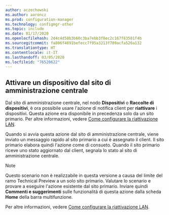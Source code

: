 ```yaml
---
author: aczechowski
ms.author: aaroncz
ms.prod: configuration-manager
ms.technology: configmgr-other
ms.topic: include
ms.date: 01/17/2020
ms.openlocfilehash: 2d4c4d58b3b60c3ba7ebb3f8ec2c167f83581f4b
ms.sourcegitcommit: fa806f4691befecc7f95a3213f709acfa520a132
ms.translationtype: HT
ms.contentlocale: it-IT
ms.lasthandoff: 03/05/2020
ms.locfileid: "76520622"
---
```

## <a name="bkmk_wake"></a> Attivare un dispositivo dal sito di amministrazione centrale

<!--6030715-->

Dal sito di amministrazione centrale, nel nodo **Dispositivi** o **Raccolte di dispositivi**, è ora possibile usare l'azione di notifica client per **riattivare** i dispositivi. Questa azione era disponibile in precedenza solo da un sito primario. Per altre informazioni, vedere [Come configurare la riattivazione LAN](/configmgr/core/clients/deploy/configure-wake-on-lan#bkmk_wol-1810).

Quando si avvia questa azione dal sito di amministrazione centrale, viene inviato un messaggio rapido al sito primario a cui è assegnato il client. Il sito primario elabora quindi l'azione come di consueto. Quando il sito primario riceve uno stato aggiornato dal client, segnala lo stato al sito di amministrazione centrale.

> [!NOTE]
> Questo scenario non è realizzabile in questa versione a causa del limite del ramo Technical Preview a un solo sito primario. Valutare lo scenario e provare a eseguire l'azione esistente dal sito primario. Inviare quindi **Commenti e suggerimenti** sulle funzionalità di questa azione dalla scheda **Home** della barra multifunzione.
>
> Per altre informazioni, vedere [Come configurare la riattivazione LAN](/configmgr/core/clients/deploy/configure-wake-on-lan#bkmk_wol-1810).
